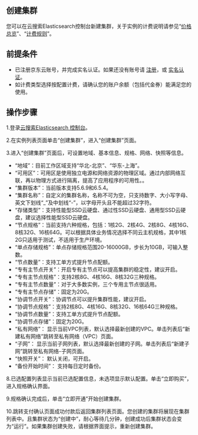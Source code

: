 ## 创建集群
您可以在云搜索Elasticsearch控制台新建集群，关于实例的计费说明请参见“[价格总览](../Pricing/Price-Overview.md)”、“[计费规则](../Pricing/Billing-Rules.md)”。
## 前提条件
- 已注册京东云账号，并完成实名认证。如果还没有账号请 [注册](https://accounts.jdcloud.com/p/regPage?source=jdcloud&ReturnUrl=https%3a%2f%2fuc.jdcloud.com%2fpassport%2fcomplete%3freturnUrl%3dhttps%3a%2f%2fwww.jdcloud.com)，或 [实名认证](https://uc.jdcloud.com/account/certify)。
- 如计费类型选择按配置计费，请确认您的账户余额（包括代金券）能满足您的使用。
## 操作步骤

1.登录[云搜索Elasticsearch 控制台](https://es-console.jdcloud.com/clusters)。</br>

2.在实例列表页面单击“创建集群”，进入“创建集群”页面。</br>

3.进入“创建集群”页面后，可设置地域、基本信息、规格、网络、快照等信息。</br>

* “地域”：目前工作区域支持“华北-北京”、“华东-上海”。</br>
* “可用区”：可用区是使用独立电源和网络资源的物理区域。通过内部网络互联，再以物理方式进行隔离，提高了应用程序的可用性。。</br> 
* “集群版本”：当前版本支持5.6.9和6.5.4。</br>
* “集群名称”：自定义的集群名称，名称不可为空，只支持数字、大小写字母、英文下划线“_”及中划线“-”，以字母开头且不能超过32字符。</br>
* “存储类型”：支持性能型SSD云硬盘、通过性SSD云硬盘、通用型SSD云硬盘，建议选择性能型SSD云硬盘。</br>
* “节点规格”：当前支持六种规格，包括：1核2G、2核4G、2核8G、4核16G、8核32G、16核64G。可以根据具体业务情况选择不同云主机规格，其中1核2G只适用于测试，不适用于生产环境。</br>
* “单点存储规格”：单点存储规格范围20-16000GB，步长为10GB，可输入整数。</br>
* “节点数量”：支持工单方式提升节点配额。</br>
* “专有主节点开关”：开启专有主节点可以提高集群的稳定性，建议开启。
* “专有主节点规格”：支持2核8G、4核16G、8核32G三种规格。</br>
* “专有主节点数量”：对于大多数实例，三个专用主节点很适用。</br>
* “专有主节点存储”：固定为20G。</br>
* “协调节点开关”：协调节点可以提升集群性能，建议开启。</br>
* “协调节点规格”：支持2核8G、4核16G、8核32G、16核64G三种规格。</br>
* “协调节点数量”：支持工单方式提升节点配额。</br>
* “协调节点存储”：固定为20G。</br>
* “私有网络”： 显示当前VPC列表，默认选择最新创建的VPC。单击列表后“新建私有网络”跳转至私有网络（VPC）页面。</br>
* “子网”： 显示当前子网列表，默认选择最新创建的子网。单击列表后“新建子网”跳转至私有网络-子网页面。</br>
* “快照开关”： 默认关闭，可开启。</br>
* “备份开始时间”： 支持每日定时备份。</br>

8.已选配置列表显示当前已选配置信息，未选项显示默认配置。单击“立即购买”，进入规格确认界面。</br>

9.规格确认完成后，单击“立即开通”开始创建集群。</br>
  
  
10.跳转支付确认页面成功付款后返回集群列表页面。您创建的集群将展现在集群列表中。且集群状态为“创建中”，耐心等待几分钟，创建成功后集群状态会变为“运行”。如果集群创建失败，请根据界面提示，重新创建集群。</br>
  
 
